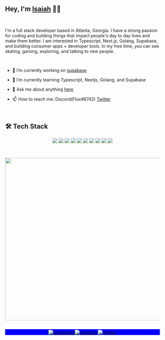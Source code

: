 ## Hey, I'm [Isaiah](https://isaiah-hamilton.com) 👋🏾

<br>

I'm a full stack developer based in Atlanta, Georgia. I have a strong passion for coding and building things that impact people's day to day lives and make them better. I am interested in Typescript, Next.js, Golang, Supabase, and building consumer apps + developer tools. In my free time, you can see skating, gaming, exploring, and talking to new people.

<br>

- 🔭 I’m currently working on [supabase](https://github.com/supabase)

- 🌱 I’m currently learning Typescript, Nextjs, Golang, and Supabase

- 💬 Ask me about anything [here](https://github.com/Isaiah-Hamilton/Isaiah-Hamilton/issues)

- 📫 How to reach me: Discord(Flux#8742) [Twitter](https://twitter.com/isaiah7hamilton)

<br>

## 🛠 Tech Stack

<p align="center">
  <img src="https://img.shields.io/badge/-JavaScript-05122A?style=flat&logo=javascript">
  <img src="https://img.shields.io/badge/-TypeScript-05122A?style=flat&logo=typeScript">
  <img src="https://img.shields.io/badge/-Supabase-05122A?style=flat&logo=supabase">
  <img src="https://img.shields.io/badge/-Tailwindcss-05122A?style=flat&logo=tailwindcss">
  <img src="https://img.shields.io/badge/-Golang-05122A?style=flat&logo=go">
  <img src="https://img.shields.io/badge/-Nextjs-05122A?style=flat&logo=next.js">
  <img src="https://img.shields.io/badge/-React-05122A?style=flat&logo=react">
  <img src="https://img.shields.io/badge/-Deno-05122A?style=flat&logo=deno">
  <img src="https://img.shields.io/badge/-Git-05122A?style=flat&logo=git">
  <img src="https://img.shields.io/badge/-GitHub-05122A?style=flat&logo=github">
</p>

<br />

<p align="center">
  <img width="530em" src="https://github-readme-stats.vercel.app/api?username=Isaiah-Hamilton&theme=github_dark&show_icons=true&hide_border=true&include_all_commits=true&count_private=true">
</p>
  
##

<p align="center" style="background:blue">
  <a href="https://www.instagram.com/isaiah7hamilton/" target="_blank">
    <img align="center" src="https://img.shields.io/badge/-isaiah7hamilton-05122A?style=flat&logo=instagram" alt="Instagram"/>
  </a>
  <a href="https://www.linkedin.com/in/isaiah-hamilton-093361209/" target="_blank">
    <img align="center" src="https://img.shields.io/badge/-Isaiah%20Hamilton-05122A?style=flat&logo=linkedin" alt="Linkedin"/>
  </a>
  <a href="https://twitter.com/Isaiah7Hamilton" target="_blank">
    <img align="center" src="https://img.shields.io/badge/-isaiah7hamilton-05122A?style=flat&logo=twitter" alt="Twitter"/>
  </a>
</p>
